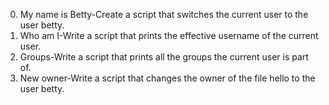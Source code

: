 0. My name is Betty-Create a script that switches the current user to the user betty.
1. Who am I-Write a script that prints the effective username of the current user.
2. Groups-Write a script that prints all the groups the current user is part of.
3. New owner-Write a script that changes the owner of the file hello to the user betty.
